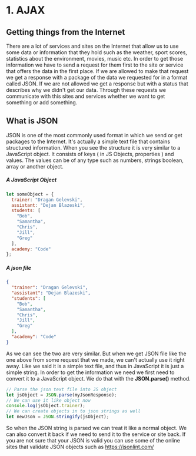 # 1. AJAX
## Getting things from the Internet
There are a lot of services and sites on the Internet that allow us to use some data or information that they hold such as the weather, sport scores, statistics about the environment, movies, music etc. In order to get those information we have to send a request for them first to the site or service that offers the data in the first place. If we are allowed to make that request we get a response with a package of the data we requested for in a format called JSON. If we are not allowed we get a response but with a status that describes why we didn't get our data. Through these requests we communicate with this sites and services whether we want to get something or add something. 

## What is JSON
JSON is one of the most commonly used format in which we send or get packages to the Internet. It's actually a simple text file that contains structured information. When you see the structure it is very similar to a JavaScript object. It consists of keys ( in JS Objects, properties ) and values. The values can be of any type such as numbers, strings boolean, array or another object. 

##### A JavaScript Object
```javascript
let someObject = {
  trainer: "Dragan Gelevski",
  assistant: "Dejan Blazeski",
  students: [
    "Bob",
    "Samantha",
    "Chris",
    "Jill",
    "Greg"
  ],
  academy: "Code"
};
```
##### A json file
```json
{
  "trainer": "Dragan Gelevski",
  "assistant": "Dejan Blazeski",
  "students": [
    "Bob",
    "Samantha",
    "Chris",
    "Jill",
    "Greg"
  ],
  "academy": "Code"
}
```
As we can see the two are very similar. But when we get JSON file like the one above from some request that we made, we can't actually use it right away. Like we said it is a simple text file, and thus in JavaScript it is just a simple string. In order to get the information we need we first need to convert it to a JavaScript object. We do that with the **JSON.parse()** method.
```javascript
// Parse the json text file into JS object
let jsObject = JSON.parse(myJsonResponse);
// We can use it like object now
console.log(jsObject.trainer);
// We can create objects in to json strings as well
let newJson = JSON.stringify(jsObject);
```
So when the JSON string is parsed we can treat it like a normal object. We can also convert it back if we need to send it to the service or site back. If you are not sure that your JSON is valid you can use some of the online sites that validate JSON objects such as https://jsonlint.com/
